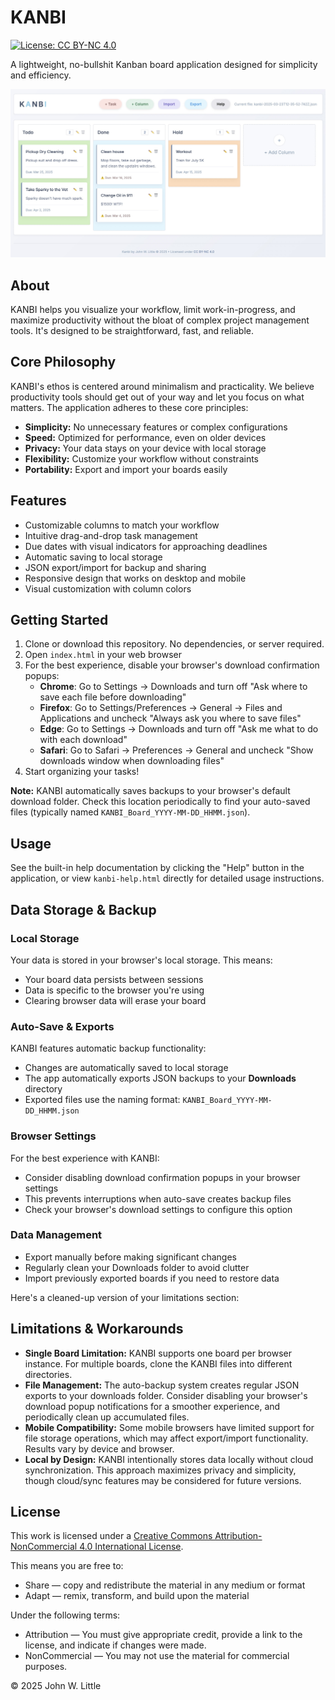 # KANBI
[![License: CC BY-NC 4.0](https://img.shields.io/badge/License-CC%20BY--NC%204.0-lightgrey.svg)](https://creativecommons.org/licenses/by-nc/4.0/)

A lightweight, no-bullshit Kanban board application designed for simplicity and efficiency.

![KANBI Screenshot](images/example.jpg)

## About
KANBI helps you visualize your workflow, limit work-in-progress, and maximize productivity without the bloat of complex project management tools. It's designed to be straightforward, fast, and reliable.

## Core Philosophy
KANBI's ethos is centered around minimalism and practicality. We believe productivity tools should get out of your way and let you focus on what matters. The application adheres to these core principles:
- **Simplicity:** No unnecessary features or complex configurations
- **Speed:** Optimized for performance, even on older devices  
- **Privacy:** Your data stays on your device with local storage
- **Flexibility:** Customize your workflow without constraints
- **Portability:** Export and import your boards easily

## Features
- Customizable columns to match your workflow
- Intuitive drag-and-drop task management
- Due dates with visual indicators for approaching deadlines
- Automatic saving to local storage
- JSON export/import for backup and sharing
- Responsive design that works on desktop and mobile
- Visual customization with column colors

## Getting Started
1. Clone or download this repository. No dependencies, or server required.
2. Open `index.html` in your web browser
3. For the best experience, disable your browser's download confirmation popups:
   - **Chrome**: Go to Settings → Downloads and turn off "Ask where to save each file before downloading"
   - **Firefox**: Go to Settings/Preferences → General → Files and Applications and uncheck "Always ask you where to save files"
   - **Edge**: Go to Settings → Downloads and turn off "Ask me what to do with each download"
   - **Safari**: Go to Safari → Preferences → General and uncheck "Show downloads window when downloading files"
4. Start organizing your tasks!

**Note:** KANBI automatically saves backups to your browser's default download folder. Check this location periodically to find your auto-saved files (typically named `KANBI_Board_YYYY-MM-DD_HHMM.json`).

## Usage
See the built-in help documentation by clicking the "Help" button in the application, or view `kanbi-help.html` directly for detailed usage instructions.

## Data Storage & Backup

### Local Storage
Your data is stored in your browser's local storage. This means:
- Your board data persists between sessions
- Data is specific to the browser you're using
- Clearing browser data will erase your board

### Auto-Save & Exports
KANBI features automatic backup functionality:
- Changes are automatically saved to local storage
- The app automatically exports JSON backups to your **Downloads** directory
- Exported files use the naming format: `KANBI_Board_YYYY-MM-DD_HHMM.json`

### Browser Settings
For the best experience with KANBI:
- Consider disabling download confirmation popups in your browser settings
- This prevents interruptions when auto-save creates backup files
- Check your browser's download settings to configure this option

### Data Management
- Export manually before making significant changes
- Regularly clean your Downloads folder to avoid clutter
- Import previously exported boards if you need to restore data

Here's a cleaned-up version of your limitations section:

## Limitations & Workarounds
- **Single Board Limitation:** KANBI supports one board per browser instance. For multiple boards, clone the KANBI files into different directories.
- **File Management:** The auto-backup system creates regular JSON exports to your downloads folder. Consider disabling your browser's download popup notifications for a smoother experience, and periodically clean up accumulated files.
- **Mobile Compatibility:** Some mobile browsers have limited support for file storage operations, which may affect export/import functionality. Results vary by device and browser.
- **Local by Design:** KANBI intentionally stores data locally without cloud synchronization. This approach maximizes privacy and simplicity, though cloud/sync features may be considered for future versions.

## License
This work is licensed under a [Creative Commons Attribution-NonCommercial 4.0 International License](https://creativecommons.org/licenses/by-nc/4.0/).

This means you are free to:
- Share — copy and redistribute the material in any medium or format
- Adapt — remix, transform, and build upon the material

Under the following terms:
- Attribution — You must give appropriate credit, provide a link to the license, and indicate if changes were made.
- NonCommercial — You may not use the material for commercial purposes.

© 2025 John W. Little
